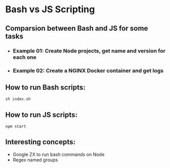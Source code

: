 # Bash vs JS Scripting

## Comparsion between Bash and JS for some tasks

 - ### Example 01: Create Node projects, get name and version for each one
 - ### Example 02: Create a NGINX Docker container and get logs

## How to run Bash scripts:
    sh index.sh

## How to run JS scripts:
    npm start

## Interesting concepts:
 - Google ZX to run bash commands on Node
 - Regex named groups